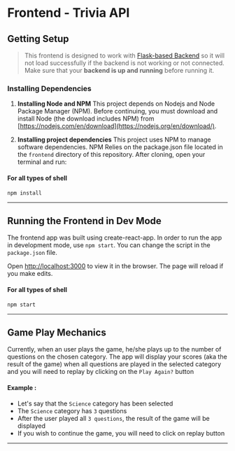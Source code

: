 # Frontend - Trivia API

## Getting Setup

> This frontend is designed to work with [Flask-based Backend](../backend) so it will not load successfully if the backend is not working or not connected. Make sure that your **backend is up and running** before running it.

### Installing Dependencies

1. **Installing Node and NPM**
   This project depends on Nodejs and Node Package Manager (NPM). Before continuing, you must download and install Node (the download includes NPM) from [https://nodejs.com/en/download](https://nodejs.org/en/download/).

2. **Installing project dependencies**
   This project uses NPM to manage software dependencies. NPM Relies on the package.json file located in the `frontend` directory of this repository. After cloning, open your terminal and run:
#### For all types of shell
```shell
npm install
```
---
## Running the Frontend in Dev Mode

The frontend app was built using create-react-app. In order to run the app in development mode, use `npm start`. You can change the script in the `package.json` file.

Open [http://localhost:3000](http://localhost:3000) to view it in the browser. The page will reload if you make edits.
#### For all types of shell
```shell
npm start
```
---
## Game Play Mechanics

Currently, when an user plays the game, he/she plays up to the number of questions on the chosen category. The app will display your scores (aka the result of the game) when all questions are played in the selected category and you will need to replay by clicking on the `Play Again?` button
#### Example :
- Let's say that the `Science` category has been selected
- The `Science` category has `3` questions
- After the user played all `3 questions`, the result of the game will be displayed
- If you wish to continue the game, you will need to click on replay button
---
